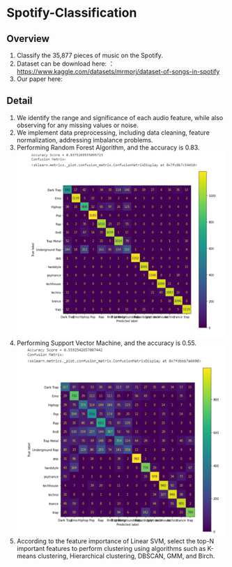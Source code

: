 # Spotify-Classification

## Overview
1. Classify the 35,877 pieces of music on the Spotify.
2. Dataset can be download here: ：https://www.kaggle.com/datasets/mrmorj/dataset-of-songs-in-spotify
3. Our paper here: 

## Detail
1. We identify the range and significance of each audio feature, while also observing for any missing values or noise.
2. We implement data preprocessing, including data cleaning, feature normalization, addressing imbalance problems.
3. Performing Random Forest Algorithm, and the accuracy is 0.83.
![image](images/random_forest.png)
4. Performing Support Vector Machine, and the accuracy is 0.55.
![image](images/SVM.png)
5. According to the feature importance of Linear SVM, select the top-N important features to perform clustering using algorithms such as K-means clustering, Hierarchical clustering, DBSCAN, GMM, and Birch.
